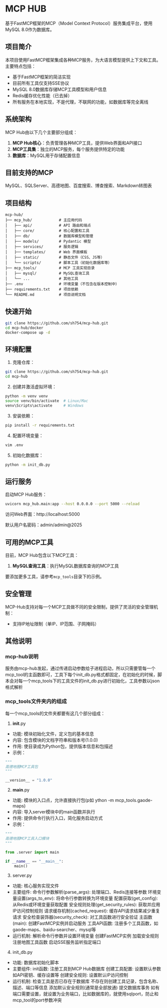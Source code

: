 # MCP HUB

基于FastMCP框架的MCP（Model Context Protocol）服务集成平台，使用MySQL 8.0作为数据库。

## 项目简介

本项目使用FastMCP框架集成各种MCP服务，为大语言模型提供上下文和工具。主要特点包括：

- 基于FastMCP框架的简洁实现
- 目前所有工具仅支持SSE协议
- MySQL 8.0数据库存储MCP工具模型和用户信息
- Redis缓存优化性能（已去掉）
- 所有服务在本地实现，不是代理，不联网的功能，如数据库等完全离线

## 系统架构

MCP Hub由以下几个主要部分组成：

1. **MCP Hub核心**：负责管理各种MCP工具，提供Web界面和API接口
2. **MCP工具集**：独立的MCP服务，每个服务提供特定的功能
3. **数据库**：MySQL用于存储配置信息

## 目前支持的MCP

MySQL、SQLServer、高德地图、百度搜索、博查搜索、Markdown转图表

## 项目结构

```
mcp-hub/
├── mcp_hub/            # 主应用代码
│   ├── api/            # API 路由和端点
│   ├── core/           # 核心配置和工具
│   ├── db/             # 数据库模型和管理
│   ├── models/         # Pydantic 模型
│   ├── services/       # 服务逻辑
│   ├── templates/      # Web 界面模板
│   ├── static/         # 静态文件（CSS、JS等）
│   └── scripts/        # 脚本工具（初始化数据库等）
├── mcp_tools/          # MCP 工具实现目录
│   ├── mysql/          # MySQL查询工具
│   └── ...             # 其他工具
├── .env                # 环境变量（不包含在版本控制中）
├── requirements.txt    # 项目依赖
└── README.md           # 项目说明文档
```

## 快速开始
```bash
git clone https://github.com/sh754/mcp-hub.git
cd mcp-hub/docker
docker-compose up -d
```

## 环境配置

1. 克隆仓库：

```bash
git clone https://github.com/sh754/mcp-hub.git
cd mcp-hub
```

2. 创建并激活虚拟环境：

```bash
python -m venv venv
source venv/bin/activate  # Linux/Mac
venv\Scripts\activate     # Windows
```

3. 安装依赖：

```bash
pip install -r requirements.txt
```

4. 配置环境变量：

```bash
vim .env
```

5. 初始化数据库：

```bash
python -m init_db.py
```

## 运行服务

启动MCP Hub服务：

```bash
uvicorn mcp_hub.main:app --host 0.0.0.0 --port 5000 --reload
```

访问Web界面：http://localhost:5000

默认用户名密码：admin/admin@2025

## 可用的MCP工具

目前，MCP Hub包含以下MCP工具：

1. **MySQL查询工具**：执行MySQL数据库查询的MCP工具

要添加更多工具，请参考`mcp_tools`目录下的示例。


## 安全管理

MCP-Hub支持对每一个MCP工具做不同的安全限制，提供了灵活的安全管理机制：

- 支持IP地址限制（单IP、IP范围、子网掩码）



## 其他说明

### mcp-hub说明

服务由mcp-hub发起，通过传递启动参数给子进程启动，所以只需要管每一个mcp_tool的主函数即可，工具下每个init_db.py格式都固定，在初始化的时候，脚本会对每一个mcp_tools下的工具文件的init_db.py进行初始化，工具参数以json格式解析

### mcp_tools文件夹内的组成

每一个mcp_tools的文件夹都要有这几个部分组成：
1. __init__.py
- 功能: 模块初始化文件，定义包的基本信息
- 内容: 包含模块的文档字符串和版本号(1.0.0)
- 作用: 使目录成为Python包，提供版本信息和包描述
- 示例：
```python
"""
高德地图MCP工具包
"""

__version__ = "1.0.0" 
```
2. __main__.py
- 功能: 模块的入口点，允许直接执行包(p如 ython -m mcp_tools.gaode-maps)
- 内容: 导入server模块中的main函数并执行
- 作用: 提供命令行执行入口，简化服务启动方式
- 示例：
```python
"""
高德地图MCP工具入口模块
"""

from .server import main

if __name__ == "__main__":
    main() 
```
3. server.py
- 功能: 核心服务实现文件
- 主要组件:
	命令行参数解析(parse_args): 处理端口、Redis连接等参数
	环境变量设置(args_to_env): 将命令行参数转换为环境变量
	配置获取(get_config): 从Redis或环境变量获取配置
	安全规则处理(get_security_rules): 获取并应用IP访问控制规则
	请求缓存机制(cached_request): 缓存API请求结果减少重复请求
	安全检查装饰器(security_check): 对工具函数进行安全验证
	主函数(main): 创建FastMCP实例并启动服务
	工具API函数: 注册多个工具函数，如gaode-maps、baidu-searcher、mysql等
- 运行机制:
	解析命令行参数并设置环境变量
	创建FastMCP实例
	加载安全规则
	注册地图工具函数
	启动SSE服务监听指定端口
4. init_db.py
- 功能: 数据库初始化脚本
- 主要组件:
	init函数: 注册工具到MCP Hub数据库
	创建工具配置: 设置默认参数如API密钥、缓存设置等
	创建安全规则: 设置默认IP访问控制
- 运行机制:
	检查工具是否已存在于数据库
	不存在则创建工具记录，包含名称、描述、端口等信息
	添加默认安全规则(通常是全部放通)
	提交数据库事务
	如有端口需要设置，就设置为业务端口，比如数据库的，就使用sqlport，防止和mcp_tool的port参数冲突